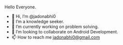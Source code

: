 Hello Everyone.
- 👋 Hi, I’m @jadonabhi0
- 👀 I’m a knowledge seeker.
- 🌱 I’m currently working on problem solving.
- 💞️ I’m looking to collaborate on Android Development.
- 📫 How to reach me jadonabhi0@gmail.com




<!--- 
jadonabhi0/jadonabhi0 is a ✨ special ✨ repository because its `README.md` (this file) appears on your GitHub profile.
You can click the Preview link to take a look at your changes.
--->
